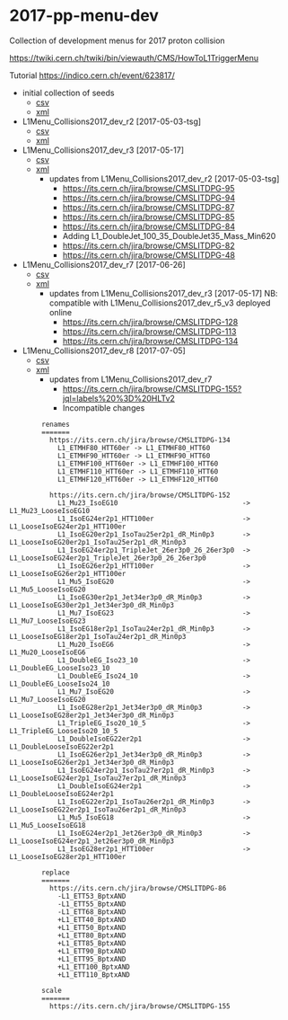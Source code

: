 # 2017-pp-menu-dev
Collection of development menus for 2017 proton collision

https://twiki.cern.ch/twiki/bin/viewauth/CMS/HowToL1TriggerMenu

Tutorial
https://indico.cern.ch/event/623817/

* initial collection of seeds
  * [csv](https://github.com/cms-l1-dpg/2017-pp-menu-dev/blob/version-1/Apr12/L1MenuId.csv)
  * [xml](https://raw.githubusercontent.com/cms-l1-dpg/2017-pp-menu-dev/version-1/Apr12/L1Menu_20170412.xml)
* L1Menu_Collisions2017_dev_r2 [2017-05-03-tsg]
  * [csv](https://github.com/cms-l1-dpg/2017-pp-menu-dev/blob/2017-05-03-tsg/Apr12/L1MenuId.csv)
  * [xml](https://raw.githubusercontent.com/cms-l1-dpg/2017-pp-menu-dev/2017-05-03-tsg/Apr12/L1Menu_Collisions2017_dev_r2.xml)
* L1Menu_Collisions2017_dev_r3 [2017-05-17]
  * [csv](https://github.com/cms-l1-dpg/2017-pp-menu-dev/blob/2017-05-17/Apr12/L1MenuId.csv)
  * [xml](https://raw.githubusercontent.com/cms-l1-dpg/2017-pp-menu-dev/2017-05-17/Apr12/L1Menu_Collisions2017_dev_r3.xml)
    * updates from L1Menu_Collisions2017_dev_r2 [2017-05-03-tsg]
      * https://its.cern.ch/jira/browse/CMSLITDPG-95
      * https://its.cern.ch/jira/browse/CMSLITDPG-94
      * https://its.cern.ch/jira/browse/CMSLITDPG-87
      * https://its.cern.ch/jira/browse/CMSLITDPG-85
      * https://its.cern.ch/jira/browse/CMSLITDPG-84
      * Adding L1_DoubleJet_100_35_DoubleJet35_Mass_Min620
      * https://its.cern.ch/jira/browse/CMSLITDPG-82
      * https://its.cern.ch/jira/browse/CMSLITDPG-48
* L1Menu_Collisions2017_dev_r7 [2017-06-26]
  * [csv](https://github.com/cms-l1-dpg/2017-pp-menu-dev/blob/2017-06-26/Apr12/L1MenuId.csv)
  * [xml](https://raw.githubusercontent.com/cms-l1-dpg/2017-pp-menu-dev/2017-06-26/Apr12/L1Menu_Collisions2017_dev_r7.xml)
    * updates from L1Menu_Collisions2017_dev_r3 [2017-05-17] NB: compatible with L1Menu_Collisions2017_dev_r5_v3 deployed online 
      * https://its.cern.ch/jira/browse/CMSLITDPG-128
      * https://its.cern.ch/jira/browse/CMSLITDPG-113
      * https://its.cern.ch/jira/browse/CMSLITDPG-134
* L1Menu_Collisions2017_dev_r8 [2017-07-05]
  * [csv](https://github.com/cms-l1-dpg/2017-pp-menu-dev/blob/aeb7af17785fd8e059229a95240585482552dd34/Apr12/L1MenuId.csv)
  * [xml](https://raw.githubusercontent.com/cms-l1-dpg/2017-pp-menu-dev/30081c575ccca5362b42ce8be112b20d305f8cc6/Apr12/L1Menu_Collisions2017_dev_r8.xml)
    * updates from L1Menu_Collisions2017_dev_r7
      * https://its.cern.ch/jira/browse/CMSLITDPG-155?jql=labels%20%3D%20HLTv2
      * Incompatible changes
```
        renames
        =======
          https://its.cern.ch/jira/browse/CMSLITDPG-134
            L1_ETMHF80_HTT60er -> L1_ETMHF80_HTT60
            L1_ETMHF90_HTT60er -> L1_ETMHF90_HTT60
            L1_ETMHF100_HTT60er -> L1_ETMHF100_HTT60
            L1_ETMHF110_HTT60er -> L1_ETMHF110_HTT60
            L1_ETMHF120_HTT60er -> L1_ETMHF120_HTT60

          https://its.cern.ch/jira/browse/CMSLITDPG-152
            L1_Mu23_IsoEG10                               -> L1_Mu23_LooseIsoEG10
            L1_IsoEG24er2p1_HTT100er                      -> L1_LooseIsoEG24er2p1_HTT100er
            L1_IsoEG20er2p1_IsoTau25er2p1_dR_Min0p3       -> L1_LooseIsoEG20er2p1_IsoTau25er2p1_dR_Min0p3
            L1_IsoEG24er2p1_TripleJet_26er3p0_26_26er3p0  -> L1_LooseIsoEG24er2p1_TripleJet_26er3p0_26_26er3p0
            L1_IsoEG26er2p1_HTT100er                      -> L1_LooseIsoEG26er2p1_HTT100er
            L1_Mu5_IsoEG20                                -> L1_Mu5_LooseIsoEG20
            L1_IsoEG30er2p1_Jet34er3p0_dR_Min0p3          -> L1_LooseIsoEG30er2p1_Jet34er3p0_dR_Min0p3
            L1_Mu7_IsoEG23                                -> L1_Mu7_LooseIsoEG23
            L1_IsoEG18er2p1_IsoTau24er2p1_dR_Min0p3       -> L1_LooseIsoEG18er2p1_IsoTau24er2p1_dR_Min0p3
            L1_Mu20_IsoEG6                                -> L1_Mu20_LooseIsoEG6
            L1_DoubleEG_Iso23_10                          -> L1_DoubleEG_LooseIso23_10
            L1_DoubleEG_Iso24_10                          -> L1_DoubleEG_LooseIso24_10
            L1_Mu7_IsoEG20                                -> L1_Mu7_LooseIsoEG20
            L1_IsoEG28er2p1_Jet34er3p0_dR_Min0p3          -> L1_LooseIsoEG28er2p1_Jet34er3p0_dR_Min0p3
            L1_TripleEG_Iso20_10_5                        -> L1_TripleEG_LooseIso20_10_5
            L1_DoubleIsoEG22er2p1                         -> L1_DoubleLooseIsoEG22er2p1
            L1_IsoEG26er2p1_Jet34er3p0_dR_Min0p3          -> L1_LooseIsoEG26er2p1_Jet34er3p0_dR_Min0p3
            L1_IsoEG24er2p1_IsoTau27er2p1_dR_Min0p3       -> L1_LooseIsoEG24er2p1_IsoTau27er2p1_dR_Min0p3
            L1_DoubleIsoEG24er2p1                         -> L1_DoubleLooseIsoEG24er2p1
            L1_IsoEG22er2p1_IsoTau26er2p1_dR_Min0p3       -> L1_LooseIsoEG22er2p1_IsoTau26er2p1_dR_Min0p3
            L1_Mu5_IsoEG18                                -> L1_Mu5_LooseIsoEG18
            L1_IsoEG24er2p1_Jet26er3p0_dR_Min0p3          -> L1_LooseIsoEG24er2p1_Jet26er3p0_dR_Min0p3
            L1_IsoEG28er2p1_HTT100er                      -> L1_LooseIsoEG28er2p1_HTT100er
            
        replace
        =======
          https://its.cern.ch/jira/browse/CMSLITDPG-86
            -L1_ETT53_BptxAND
            -L1_ETT55_BptxAND
            -L1_ETT68_BptxAND
            +L1_ETT40_BptxAND
            +L1_ETT50_BptxAND
            +L1_ETT80_BptxAND
            +L1_ETT85_BptxAND
            +L1_ETT90_BptxAND
            +L1_ETT95_BptxAND
            +L1_ETT100_BptxAND
            +L1_ETT110_BptxAND
            
        scale
        =======
          https://its.cern.ch/jira/browse/CMSLITDPG-155
```
